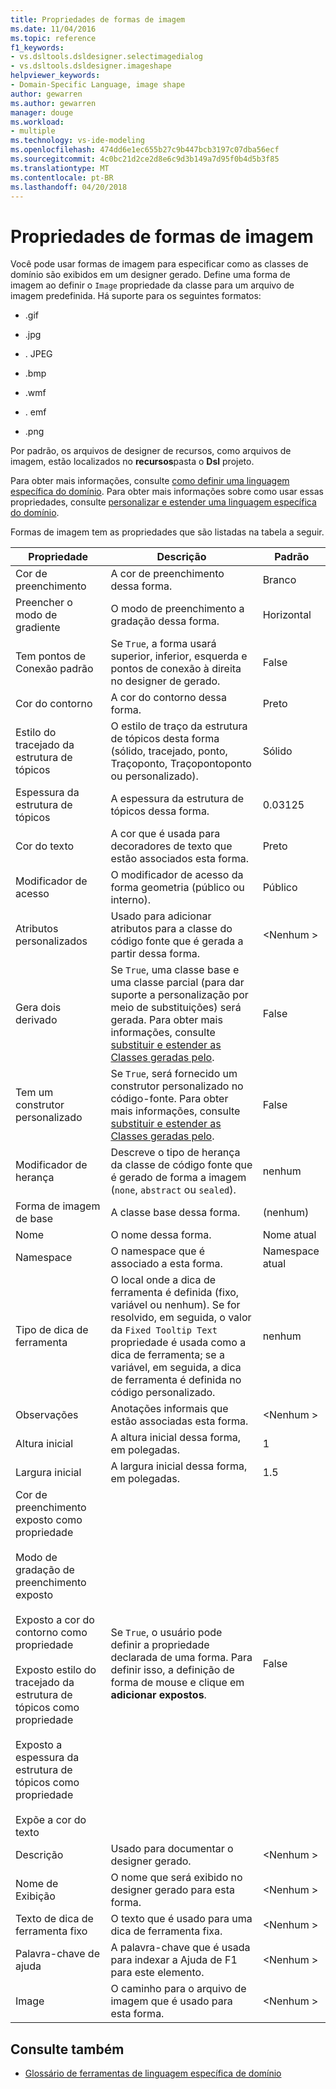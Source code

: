 ```yaml
---
title: Propriedades de formas de imagem
ms.date: 11/04/2016
ms.topic: reference
f1_keywords:
- vs.dsltools.dsldesigner.selectimagedialog
- vs.dsltools.dsldesigner.imageshape
helpviewer_keywords:
- Domain-Specific Language, image shape
author: gewarren
ms.author: gewarren
manager: douge
ms.workload:
- multiple
ms.technology: vs-ide-modeling
ms.openlocfilehash: 474dd6e1ec655b27c9b447bcb3197c07dba56ecf
ms.sourcegitcommit: 4c0bc21d2ce2d8e6c9d3b149a7d95f0b4d5b3f85
ms.translationtype: MT
ms.contentlocale: pt-BR
ms.lasthandoff: 04/20/2018
---
```

# <a name="properties-of-image-shapes"></a>Propriedades de formas de imagem
Você pode usar formas de imagem para especificar como as classes de domínio são exibidos em um designer gerado. Define uma forma de imagem ao definir o `Image` propriedade da classe para um arquivo de imagem predefinida. Há suporte para os seguintes formatos:

-   .gif

-   .jpg

-   . JPEG

-   .bmp

-   .wmf

-   . emf

-   .png

 Por padrão, os arquivos de designer de recursos, como arquivos de imagem, estão localizados no **recursos**pasta o **Dsl** projeto.

 Para obter mais informações, consulte [como definir uma linguagem específica do domínio](../modeling/how-to-define-a-domain-specific-language.md). Para obter mais informações sobre como usar essas propriedades, consulte [personalizar e estender uma linguagem específica do domínio](../modeling/customizing-and-extending-a-domain-specific-language.md).

 Formas de imagem tem as propriedades que são listadas na tabela a seguir.

|Propriedade|Descrição|Padrão|
|--------------|-----------------|-------------|
|Cor de preenchimento|A cor de preenchimento dessa forma.|Branco|
|Preencher o modo de gradiente|O modo de preenchimento a gradação dessa forma.|Horizontal|
|Tem pontos de Conexão padrão|Se `True`, a forma usará superior, inferior, esquerda e pontos de conexão à direita no designer de gerado.|False|
|Cor do contorno|A cor do contorno dessa forma.|Preto|
|Estilo do tracejado da estrutura de tópicos|O estilo de traço da estrutura de tópicos desta forma (sólido, tracejado, ponto, Traçoponto, Traçopontoponto ou personalizado).|Sólido|
|Espessura da estrutura de tópicos|A espessura da estrutura de tópicos dessa forma.|0.03125|
|Cor do texto|A cor que é usada para decoradores de texto que estão associados esta forma.|Preto|
|Modificador de acesso|O modificador de acesso da forma geometria (público ou interno).|Público|
|Atributos personalizados|Usado para adicionar atributos para a classe do código fonte que é gerada a partir dessa forma.|\<Nenhum >|
|Gera dois derivado|Se `True`, uma classe base e uma classe parcial (para dar suporte a personalização por meio de substituições) será gerada. Para obter mais informações, consulte [substituir e estender as Classes geradas pelo](../modeling/overriding-and-extending-the-generated-classes.md).|False|
|Tem um construtor personalizado|Se `True`, será fornecido um construtor personalizado no código-fonte. Para obter mais informações, consulte [substituir e estender as Classes geradas pelo](../modeling/overriding-and-extending-the-generated-classes.md).|False|
|Modificador de herança|Descreve o tipo de herança da classe de código fonte que é gerado de forma a imagem (`none`, `abstract` ou `sealed`).|nenhum|
|Forma de imagem de base|A classe base dessa forma.|(nenhum)|
|Nome|O nome dessa forma.|Nome atual|
|Namespace|O namespace que é associado a esta forma.|Namespace atual|
|Tipo de dica de ferramenta|O local onde a dica de ferramenta é definida (fixo, variável ou nenhum). Se for resolvido, em seguida, o valor da `Fixed Tooltip Text` propriedade é usada como a dica de ferramenta; se a variável, em seguida, a dica de ferramenta é definida no código personalizado.|nenhum|
|Observações|Anotações informais que estão associadas esta forma.|\<Nenhum >|
|Altura inicial|A altura inicial dessa forma, em polegadas.|1|
|Largura inicial|A largura inicial dessa forma, em polegadas.|1.5|
|Cor de preenchimento exposto como propriedade<br /><br /> Modo de gradação de preenchimento exposto<br /><br /> Exposto a cor do contorno como propriedade<br /><br /> Exposto estilo do tracejado da estrutura de tópicos como propriedade<br /><br /> Exposto a espessura da estrutura de tópicos como propriedade<br /><br /> Expõe a cor do texto|Se `True`, o usuário pode definir a propriedade declarada de uma forma. Para definir isso, a definição de forma de mouse e clique em **adicionar expostos**.|False|
|Descrição|Usado para documentar o designer gerado.|\<Nenhum >|
|Nome de Exibição|O nome que será exibido no designer gerado para esta forma.|\<Nenhum >|
|Texto de dica de ferramenta fixo|O texto que é usado para uma dica de ferramenta fixa.|\<Nenhum >|
|Palavra-chave de ajuda|A palavra-chave que é usada para indexar a Ajuda de F1 para este elemento.|\<Nenhum >|
|Image|O caminho para o arquivo de imagem que é usado para esta forma.|\<Nenhum >|

## <a name="see-also"></a>Consulte também

- [Glossário de ferramentas de linguagem específica de domínio](http://msdn.microsoft.com/ca5e84cb-a315-465c-be24-76aa3df276aa)